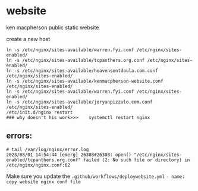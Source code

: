 # website
ken macpherson public static website 



create a new host
```
ln -s /etc/nginx/sites-available/warren.fyi.conf /etc/nginx/sites-enabled/
ln -s /etc/nginx/sites-available/tcpanthers.org.conf /etc/nginx/sites-enabled/
ln -s /etc/nginx/sites-available/heavensentdoula.com.conf /etc/nginx/sites-enabled/
ln -s /etc/nginx/sites-available/kenmacpherson-website.conf /etc/nginx/sites-enabled/
ln -s /etc/nginx/sites-available/warren.fyi.conf /etc/nginx/sites-enabled/
ln -s /etc/nginx/sites-available/joryanpizzulo.com.conf /etc/nginx/sites-enabled/
/etc/init.d/nginx restart
### why doesn't his work>>>    systemctl restart nginx
```


## errors: 

```
# tail /var/log/nginx/error.log
2023/08/01 14:54:44 [emerg] 26308#26308: open() "/etc/nginx/sites-enabled/tcpanthers.org.conf" failed (2: No such file or directory) in /etc/nginx/nginx.conf:62
```

Make sure you update the 
`.github/workflows/deploywebsite.yml`
```- name: copy website nginx conf file```


